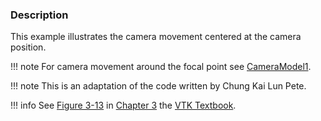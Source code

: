 ### Description

This example illustrates the camera movement centered at the camera position.

!!! note
    For camera movement around the focal point see [CameraModel1](/Cxx/Visualization/CameraModel1).

!!! note
    This is an adaptation of the code written by Chung Kai Lun Pete.

!!! info
    See [Figure 3-13](../../../VTKBook/03Chapter3/#Figure%203-13) in [Chapter 3](../../../VTKBook/03Chapter3) the [VTK Textbook](../../../VTKBook/01Chapter1).
